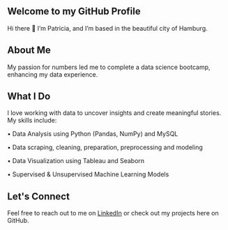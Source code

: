 ## Welcome to my GitHub Profile

Hi there 👋 I’m Patricia, and I’m based in the beautiful city of Hamburg.

## About Me
My passion for numbers led me to complete a data science bootcamp, enhancing my data experience.


## What I Do
I love working with data to uncover insights and create meaningful stories. My skills include:

• Data Analysis using Python (Pandas, NumPy) and MySQL

• Data scraping, cleaning, preparation, preprocessing and modeling

• Data Visualization using Tableau and Seaborn

• Supervised & Unsupervised Machine Learning Models


## Let's Connect
Feel free to reach out to me on [LinkedIn](https://www.linkedin.com/in/patricia-sewing) or check out my projects here on GitHub.





<!--
**PatriciaMaureen/PatriciaMaureen** is a ✨ _special_ ✨ repository because its `README.md` (this file) appears on your GitHub profile.

Here are some ideas to get you started:

- 🔭 I’m currently working on ...
- 🌱 I’m currently learning ...
- 👯 I’m looking to collaborate on ...
- 🤔 I’m looking for help with ...
- 💬 Ask me about ...
- 📫 How to reach me: ...
- 😄 Pronouns: ...
- ⚡ Fun fact: ...
-->



